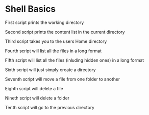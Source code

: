 <h1>Shell Basics</h1>
<p>First script prints the working directory</p>
<p>Second script prints the content list in the current directory</p>
<p>Third script takes you to the users Home directory</p>
<p>Fourth script will list all the files in a long format</p>
<p>Fifth script will list all the files (inluding hidden ones) in a long format</p>
<p>Sixth script will just simply create a directory</p>
<p>Seventh script will move a file from one folder to another</p>	
<p>Eighth script will delete a file</p>
<p>Nineth script will delete a folder</p>
<p>Tenth script will go to the previous directory</p>

